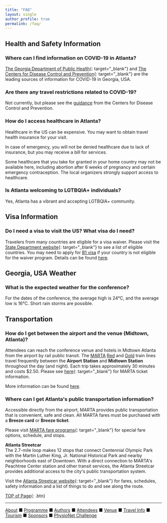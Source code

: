 ```yaml
---
title: "FAQ"
layout: single
author_profile: true
permalink: /faq/
---
```

## <a name="top"></a>Health and Safety Information
### Where can I find information on COVID-19 in Atlanta?
[The Georgia Department of Public Health](https://dph.georgia.gov/){: target="_blank"} and [The Centers for Disease Control and Prevention](https://www.cdc.gov/coronavirus/2019-ncov/travelers/index.html){: target="_blank"} are the leading sources of information for COVID-19 in Georgia, USA.
### Are there any travel restrictions related to COVID-19?
Not currently, but please see the [guidance](../travel/#covid) from the Centers for Disease Control and Prevention.
### How do I access healthcare in Atlanta?
Healthcare in the US can be expensive. You may want to obtain travel health insurance for your visit.

In case of emergency, you will not be denied healthcare due to lack of insurance, but you may receive a bill for services.

Some healthcare that you take for granted in your home country may not be available here, including abortion after 6 weeks of pregnancy and certain emergency contraception. The local organizers strongly support access to healthcare.
### Is Atlanta welcoming to LGTBQIA+ individuals?
Yes, Atlanta has a vibrant and accepting LGTBQIA+ community.

## Visa Information
### Do I need a visa to visit the US? What visa do I need?
Travelers from many countries are eligible for a visa waiver. Please visit the [State Department website](https://travel.state.gov/content/travel/en/us-visas/tourism-visit/visa-waiver-program.html){: target="_blank"} to see a list of eligible countries. You may need to apply for [B1 visa](../travel/#b1) if your country is not eligible for the waiver program. Details can be found [here](../travel/#visa).

## Georgia, USA Weather
### What is the expected weather for the conference?
For the dates of the conference, the average high is 24°C, and the average low is 16°C. Short rain storms are possible.

## Transportation
### How do I get between the airport and the venue (Midtown, Atlanta)?
Attendees can reach the conference venue and hotels in Midtown Atlanta from the airport by rail public transit. The [MARTA](https://www.itsmarta.com) [Red](https://www.itsmarta.com/Red-Line.aspx) and [Gold](https://www.itsmarta.com/Gold-Line.aspx) train lines travel frequently between the **Airport Station** and **Midtown Station** throughout the day (and night). Each trip takes approximately 30 minutes and costs $2.50. Please see [here](https://www.itsmarta.com/fare-programs.aspx){: target="_blank"} for MARTA ticket information.

More information can be found [here](../venue/#airport).
### Where can I get Atlanta's public transportation information?
Accessible directly from the airport, MARTA provides public transportation that is convenient, safe and clean. All MARTA fares must be purchased with a **Breeze card** or **Breeze ticket**.

Please visit [MARTA fare programs](https://www.itsmarta.com/fare-programs.aspx){: target="_blank"} for special fare options, schedule, and stops.

**Atlanta Streetcar**\
The 2.7-mile loop makes 12 stops that connect Centennial Olympic Park with the Martin Luther King, Jr. National Historical Park and nearby neighborhoods east of Downtown. With a direct connection to MARTA's Peachtree Center station and other transit services, the Atlanta Streetcar provides additional access to the city's public transportation system.

Visit the [Atlanta Streetcar website](https://www.itsmarta.com/streetcar.aspx){: target="_blank"} for fares, schedules, safety information and a list of things to do and see along the route.

[TOP of Page](#top){: .btn}

---

[About](../about/) &#9632; [Programme](../programme/) &#9632; [Authors](../authors) &#9632; [Attendees](../attendees/) &#9632; [Venue](../venue/) &#9632; [Travel Info](../travel) &#9632; [Tourism](../tourism/) &#9632; [Sponsors](../sponsors/) &#9632; [PhysioNet Challenge](../challenge/) 
